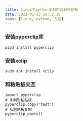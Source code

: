 ```yaml
---
title: linux下python复制内容到粘贴板
date: 2021-01-13 16:52:19
tags: [linux, python, 方法]
---
```

### 安装pyperclip库
```
pip3 install pyperclip
```
### 安装xclip
```
sudo apt install xclip
```
### 和粘贴板交互
```
import pyperclip
# 复制到粘贴板
pyperclip.copy('test')
# 从粘贴板复制
pyperclip.paste()
```

